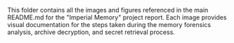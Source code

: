 This folder contains all the images and figures referenced in the main README.md for the "Imperial Memory" project report. Each image provides visual documentation for the steps taken during the memory forensics analysis, archive decryption, and secret retrieval process.

